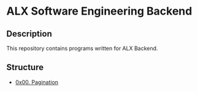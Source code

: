 # ALX Software Engineering Backend

## Description

This repository contains programs written for ALX Backend.

## Structure

- [0x00. Pagination](./0x00-pagination)

